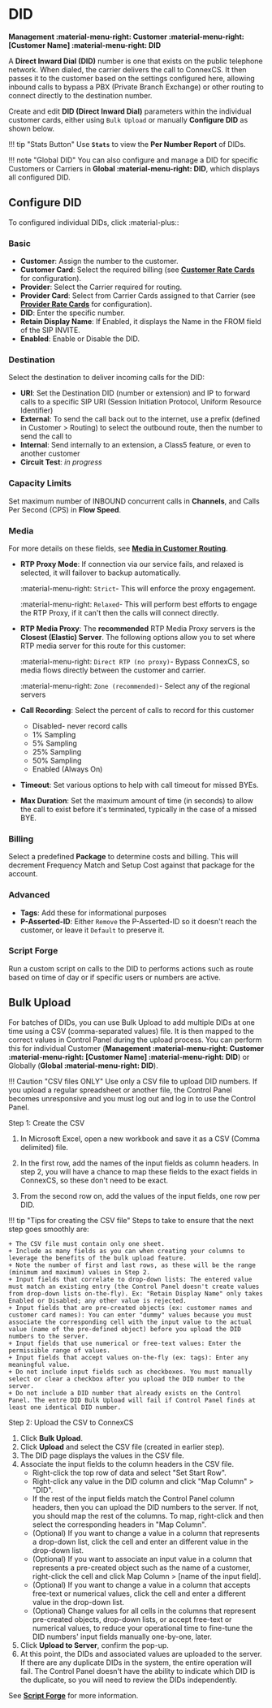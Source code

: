 # DID
**Management :material-menu-right: Customer :material-menu-right: [Customer Name] :material-menu-right: DID**

A **Direct Inward Dial (DID)** number is one that exists on the public telephone network. When dialed, the carrier delivers the call to ConnexCS. It then passes it to the customer based on the settings configured here, allowing inbound calls to bypass a PBX (Private Branch Exchange) or other routing to connect directly to the destination number. 

Create and edit **DID (Direct Inward Dial)** parameters within the individual customer cards, either using `Bulk Upload` or manually **Configure DID** as shown below. 

!!! tip "Stats Button"
    Use **`Stats`** to view the **Per Number Report** of DIDs.
    
!!! note "Global DID"
    You can also configure and manage a DID for specific Customers or Carriers in **Global :material-menu-right: DID**, which displays all configured DID.
    


## Configure DID
To configured individual DIDs, click :material-plus::

### Basic
+ **Customer**: Assign the number to the customer.
+ **Customer Card**: Select the required billing (see [**Customer Rate Cards**](https://docs.connexcs.com/customer-ratecard/) for configuration).
+ **Provider**: Select the Carrier required for routing.
+ **Provider Card**: Select from Carrier Cards assigned to that Carrier (see [**Provider Rate Cards**](https://docs.connexcs.com/provider-ratecard/) for configuration).
+ **DID**: Enter the specific number. 
+ **Retain Display Name**: If Enabled, it displays the Name in the FROM field of the SIP INVITE. 
+ **Enabled**: Enable or Disable the DID.

### Destination
Select the destination to deliver incoming calls for the DID:

+ **URI**: Set the Destination DID (number or extension) and IP to forward calls to a specific SIP URI (Session Initiation Protocol, Uniform Resource Identifier)
+ **External**: To send the call back out to the internet, use a prefix (defined in Customer > Routing) to select the outbound route, then the number to send the call to
+ **Internal**: Send internally to an extension, a Class5 feature, or even to another customer
+ **Circuit Test**: *in progress*


### Capacity Limits
Set maximum number of INBOUND concurrent calls in **Channels**, and Calls Per Second (CPS) in **Flow Speed**. 

### Media
For more details on these fields, see [**Media in Customer Routing**](https://docs.connexcs.com/customer/routing/#media). 

+ **RTP Proxy Mode**: If connection via our service fails, and relaxed is selected, it will failover to backup automatically.
    
    :material-menu-right: `Strict`- This will enforce the proxy engagement. 
    
    :material-menu-right: `Relaxed`- This will perform best efforts to engage the RTP Proxy, if it can't then the calls will connect directly.

+  **RTP Media Proxy**: The **recommended** RTP Media Proxy servers is the **Closest (Elastic) Server**. The following options allow you to set where RTP media server for this route for this customer:


    :material-menu-right: `Direct RTP (no proxy)`- Bypass ConnexCS, so media flows directly between the customer and carrier. 
    
    :material-menu-right: `Zone (recommended)`- Select any of the regional servers

+ **Call Recording**: Select the percent of calls to record for this customer
    + Disabled- never record calls
    + 1% Sampling
    + 5% Sampling
    + 25% Sampling
    + 50% Sampling
    + Enabled (Always On)
+ **Timeout**: Set various options to help with call timeout for missed BYEs.
+ **Max Duration**: Set the maximum amount of time (in seconds) to allow the call to exist before it's terminated, typically in the case of a missed BYE.

### Billing
Select a predefined **Package** to determine costs and billing. This will decrement Frequency Match and Setup Cost against that package for the account. 

### Advanced

+ **Tags**: Add these for informational purposes
+ **P-Asserted-ID**: Either `Remove` the P-Asserted-ID so it doesn't reach the customer, or leave it `Default` to preserve it. 

### Script Forge
Run a custom script on calls to the DID to performs actions such as route based on time of day or if specific users or numbers are active.

## Bulk Upload
For batches of DIDs, you can use Bulk Upload to add multiple DIDs at one time using a CSV (comma-separated values) file. It is then mapped to the correct values in Control Panel during the upload process. You can perform this for individual Customer (**Management :material-menu-right: Customer :material-menu-right: [Customer Name] :material-menu-right: DID**) or Globally (**Global :material-menu-right: DID**).  

!!! Caution "CSV files ONLY"
    Use only a CSV file to upload DID numbers. If you upload a regular spreadsheet or another file, the Control Panel becomes unresponsive and you must log out and log in to use the Control Panel. 

Step 1: Create the CSV

1. In Microsoft Excel, open a new workbook and save it as a CSV (Comma delimited) file.

2. In the first row, add the names of the input fields as column headers. In step 2, you will have a chance to map these fields to the exact fields in ConnexCS, so these don't need to be exact.

3. From the second row on, add the values of the input fields, one row per DID.

!!! tip "Tips for creating the CSV file"
    Steps to take to ensure that the next step goes smoothly are:
    
	+ The CSV file must contain only one sheet.
	+ Include as many fields as you can when creating your columns to leverage the benefits of the bulk upload feature. 
	+ Note the number of first and last rows, as these will be the range (minimum and maximum) values in Step 2. 
	+ Input fields that correlate to drop-down lists: The entered value must match an existing entry (the Control Panel doesn't create values from drop-down lists on-the-fly). Ex: "Retain Display Name" only takes Enabled or Disabled; any other value is rejected. 
	+ Input fields that are pre-created objects (ex: customer names and customer card names): You can enter "dummy" values because you must associate the corresponding cell with the input value to the actual value (name of the pre-defined object) before you upload the DID numbers to the server.
	+ Input fields that use numerical or free-text values: Enter the permissible range of values.
	+ Input fields that accept values on-the-fly (ex: tags): Enter any meaningful value.
	+ Do not include input fields such as checkboxes. You must manually select or clear a checkbox after you upload the DID number to the server.
	+ Do not include a DID number that already exists on the Control Panel. The entre DID Bulk Upload will fail if Control Panel finds at least one identical DID number.

Step 2: Upload the CSV to ConnexCS

1. Click **Bulk Upload**.
2. Click **Upload** and select the CSV file (created in earlier step).
3. The DID page displays the values in the CSV file.
4. Associate the input fields to the column headers in the CSV file.
    + Right-click the top row of data and select "Set Start Row".
    + Right-click any value in the DID column and click "Map Column" > "DID".
    + If the rest of the input fields match the Control Panel column headers, then you can upload the DID numbers to the server. If not, you should map the rest of the columns. To map, right-click and then select the corresponding headers in "Map Column". 
    + (Optional) If you want to change a value in a column that represents a drop-down list, click the cell and enter an different value in the drop-down list. 
    + (Optional) If you want to associate an input value in a column that represents a pre-created object such as the name of a customer, right-click the cell and click Map Column > [name of the input field].
    + (Optional) If you want to change a value in a column that accepts free-text or numerical values, click the cell and enter a different value in the drop-down list. 
    + (Optional) Change values for all cells in the columns that represent pre-created objects, drop-down lists, or accept free-text or numerical values, to reduce your operational time to fine-tune the DID numbers' input fields manually one-by-one, later.
7. Click **Upload to Server**, confirm the pop-up.
8. At this point, the DIDs and associated values are uploaded to the server. If there are any duplicate DIDs in the system, the entire operation will fail. The Control Panel doesn't have the ability to indicate which DID is the duplicate, so you will need to review the DIDs independently. 


See [**Script Forge**](https://docs.connexcs.com/developers/scriptforge/) for more information. 


<!--stackedit_data:
eyJoaXN0b3J5IjpbLTExNjg2NTgwMTFdfQ==
-->